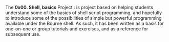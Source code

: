The **0x00. Shell, basics** Project : is project based on helping students understand some of the basics of shell script programming, and hopefully to introduce some of the possibilities of simple but powerful programming available under the Bourne shell. As such, it has been written as a basis for one-on-one or group tutorials and exercises, and as a reference for subsequent use.